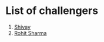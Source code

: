 # List of challengers
1. [Shivay](https://github.com/shivaylamba)
2. [Rohit Sharma](https://github.com/rohit0033)